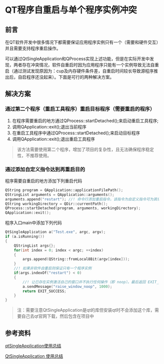 # QT程序自重启与单个程序实例冲突

## 前言

在QT软件开发中很多情况下都需要保证应用程序实例只有一个（需要和硬件交互）并且需要支持程序重启操作。

可以通过QtSingleApplication和QProcess实现上述功能，但是在实际开发中发现，两者存在冲突情况，软件自重启时因为应用程序只能有一个实例导致无法自重启（通过测试发现原因为：cup及内存硬件条件差，自重启时间较长导致源程序推出后，自启程序还没起来）。下面是可行的两种解决方案。

## 解决方案

### 通过第二个程序（重启工具程序）重启目标程序（需要重启的程序）

1. 在程序需要重启的地方通过QProcess::startDetached();来启动重启工具程序;
2. 调用QApplication::exit();退出当前程序
3. 在重启工具程序中通过QProcess::startDetached();来启动目标程序
4. 调用QApplication::exit();退出重启工具程序

> 该方法需要使用第二个程序，增加了项目的复杂性，且无法确保程序稳定性，不推荐使用。

### 通过添加自定义指令达到再重启目的

程序需要自重启的地方添加下列重启代码

```c++
QString program = QApplication::applicationFilePath();
QStringList arguments = QApplication::arguments();
arguments.append("restart"); //! 命令行添加重启指令，该指令为自定义指令可为其他字符，如："reboot"
QString workingDirectory = QDir::currentPath();
QProcess::startDetached(program, arguments, workingDirectory);
QApplication::exit();
```

程序入口main中添加下列代码

```c++
QtSingleApplication a("Test.exe", argc, argv);   
if (a.isRunning())
{
    QStringList args{};
    for(int index = 0; index < argc; ++index)
    {
        args.append(QString::fromLocal8Bit(argv[index]));
    }
    //! 如果非软件自重启则保证只有一个程序实例
    if(args.indexOf("restart") < 0)
    {
        //! 让已存在实例激活自己的窗口并不执行任何操作（即 noop）。最后返回 EXIT_SUCCESS 表示程序正常退出。
        a.sendMessage("raise_window_noop", 1000); 
        return EXIT_SUCCESS;
    }
}
```

> 注：需要注意QtSingleApplication是qt的库但安装qt时不会添加这个库，需要自己去qt官网下载，然后包含在项目中

## 参考资料

[qtSingleApplication使用总结](https://blog.csdn.net/iamsujin/article/details/53257038)

[QtSingleApplication 使用总结](https://blog.csdn.net/huang1600301017/article/details/121363969)

